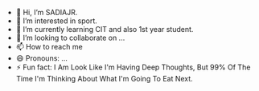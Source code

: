 - 👋 Hi, I’m SADIAJR.
- 👀 I’m interested in sport.
- 🌱 I’m currently learning CIT and also 1st year student.
- 💞️ I’m looking to collaborate on ...
- 📫 How to reach me 
- 😄 Pronouns: ...
- ⚡ Fun fact: I Am Look Like I'm Having Deep Thoughts, But 99% Of The Time I'm Thinking About What I'm Going To Eat Next.

<!---
SADIAJR/SADIAJR is a ✨ special ✨ repository because its `README.md` (this file) appears on your GitHub profile.
You can click the Preview link to take a look at your changes.
--->
